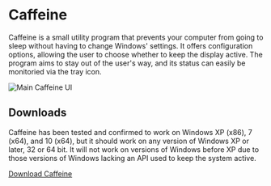 # Caffeine

Caffeine is a small utility program that prevents your computer from going to sleep without having to change Windows' settings. It offers configuration options, allowing the user to choose whether to keep the display active. The program aims to stay out of the user's way, and its status can easily be monitoried via the tray icon.

![Main Caffeine UI](https://raw.githubusercontent.com/kyleleong/caffeine/master/assets/caffeine.png "Main Caffeine UI")

## Downloads

Caffeine has been tested and confirmed to work on Windows XP (x86), 7 (x64), and 10 (x64), but it should work on any version of Windows XP or later, 32 or 64 bit. It will not work on versions of Windows before XP due to those versions of Windows lacking an API used to keep the system active.

[Download Caffeine](https://github.com/kyleleong/caffeine/releases)
